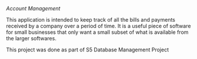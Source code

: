 *Account Management*

This application is intended to keep track of all the bills and payments 
received by a company over a period of time. It is a useful piece of software
for small businesses that only want a small subset of what is available from
the larger softwares.

This project was done as part of S5 Database Management Project


